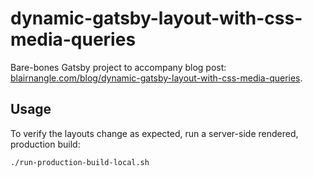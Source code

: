 # dynamic-gatsby-layout-with-css-media-queries

Bare-bones Gatsby project to accompany blog post: [blairnangle.com/blog/dynamic-gatsby-layout-with-css-media-queries](https://blairnangle.com/blog/dynamic-gatsby-layout-with-css-media-queries).

## Usage

To verify the layouts change as expected, run a server-side rendered, production build:

```shell
./run-production-build-local.sh
```
